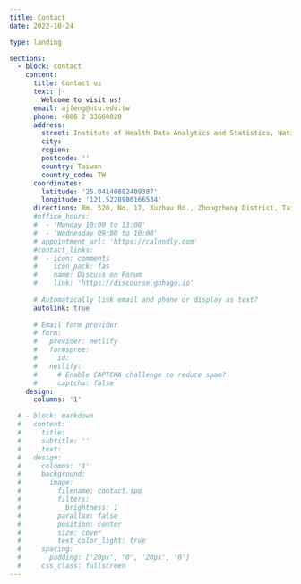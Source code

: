 ```yaml
---
title: Contact
date: 2022-10-24

type: landing

sections:
  - block: contact
    content:
      title: Contact us
      text: |-
        Welcome to visit us!
      email: ajfeng@ntu.edu.tw
      phone: +886 2 33668020
      address:
        street: Institute of Health Data Analytics and Statistics, National Taiwan University
        city: 
        region: 
        postcode: ''
        country: Taiwan
        country_code: TW
      coordinates:
        latitude: '25.04140882409387'
        longitude: '121.5228980166534'
      directions: Rm. 520, No. 17, Xuzhou Rd., Zhongzheng District, Taipei 100, Taiwan
      #office_hours:
      #  - 'Monday 10:00 to 13:00'
      #  - 'Wednesday 09:00 to 10:00'
      # appointment_url: 'https://calendly.com'
      #contact_links:
      #  - icon: comments
      #    icon_pack: fas
      #    name: Discuss on Forum
      #    link: 'https://discourse.gohugo.io'
    
      # Automatically link email and phone or display as text?
      autolink: true
    
      # Email form provider
      # form:
      #   provider: netlify
      #   formspree:
      #     id:
      #   netlify:
      #     # Enable CAPTCHA challenge to reduce spam?
      #     captcha: false
    design:
      columns: '1'

  # - block: markdown
  #   content:
  #     title:
  #     subtitle: ''
  #     text:
  #   design:
  #     columns: '1'
  #     background:
  #       image: 
  #         filename: contact.jpg
  #         filters:
  #           brightness: 1
  #         parallax: false
  #         position: center
  #         size: cover
  #         text_color_light: true
  #     spacing:
  #       padding: ['20px', '0', '20px', '0']
  #     css_class: fullscreen
---
```

